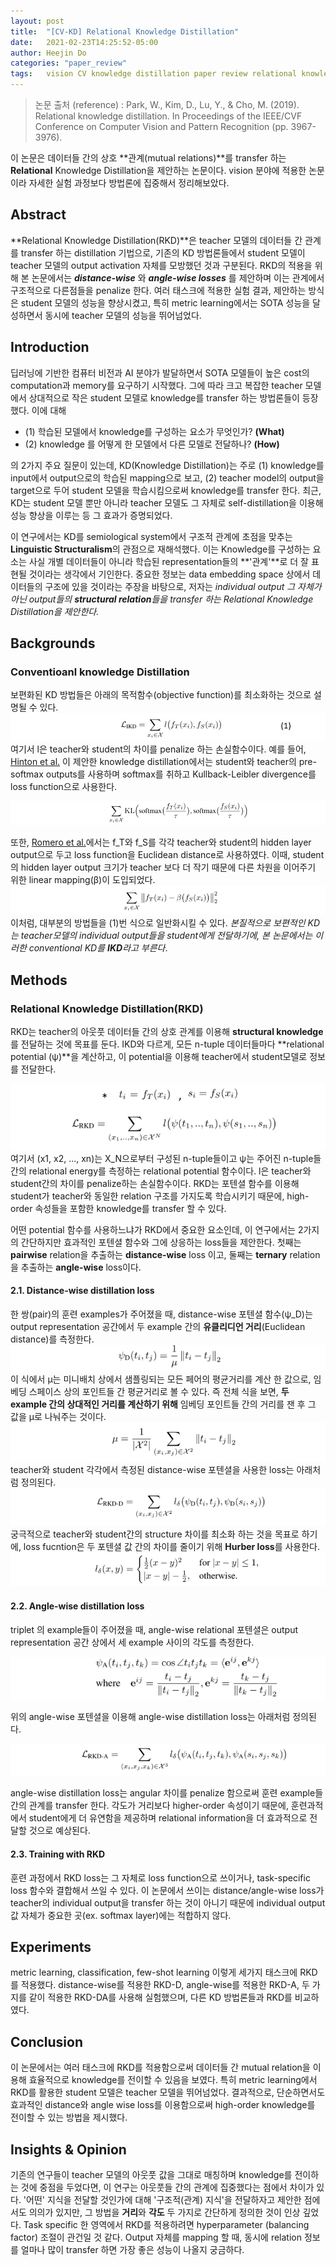 ```yaml
---
layout: post
title:  "[CV-KD] Relational Knowledge Distillation"
date:   2021-02-23T14:25:52-05:00
author: Heejin Do
categories: "paper_review"
tags:	vision CV knowledge distillation paper review relational knowledge-distillation RKD
---
```


> 논문 출처 (reference)
: Park, W., Kim, D., Lu, Y., & Cho, M. (2019). Relational knowledge distillation. In Proceedings of the IEEE/CVF Conference on Computer Vision and Pattern Recognition (pp. 3967-3976).

이 논문은 데이터들 간의 상호 **관계(mutual relations)**를 transfer 하는 **Relational** Knowledge Distillation을 제안하는 논문이다.
vision 분야에 적용한 논문이라 자세한 실험 과정보다 방법론에 집중해서 정리해보았다.

## Abstract
**Relational Knowledge Distillation(RKD)**은 teacher 모델의 데이터들 간 관계를 transfer 하는 distillation 기법으로, 기존의 KD 방법론들에서 student 모델이 teacher 모델의 output activation 자체를 모방했던 것과 구분된다. RKD의 적용을 위해 본 논문에서는 **<em>distance-wise</em>** 와 **<em>angle-wise losses</em>** 를 제안하며 이는 관계에서 구조적으로 다른점들을 penalize 한다. 여러 태스크에 적용한 실험 결과, 제안하는 방식은 student 모델의 성능을 향상시켰고, 특히 metric learning에서는 SOTA 성능을 달성하면서 동시에 teacher 모델의 성능을 뛰어넘었다. 

## Introduction

딥러닝에 기반한 컴퓨터 비전과 AI 분야가 발달하면서 SOTA 모델들이 높은 cost의 computation과 memory를 요구하기 시작했다. 그에 따라 크고 복잡한 teacher 모델에서 상대적으로 작은 student 모델로 knowledge를 transfer 하는 방법론들이 등장했다. 이에 대해
- (1) 학습된 모델에서 knowledge를 구성하는 요소가 무엇인가? **(What)**
- (2) knowledge 를 어떻게 한 모델에서 다른 모델로 전달하나? **(How)**

의 2가지 주요 질문이 있는데, KD(Knowledge Distillation)는 주로 (1) knowledge를 input에서 output으로의 학습된 mapping으로 보고, (2) teacher model의 output을 target으로 두어 student 모델을 학습시킴으로써 knowledge를 transfer 한다. 최근, KD는 student 모델 뿐만 아니라 teacher 모델도 그 자체로 self-distillation을 이용해 성능 향상을 이루는 등 그 효과가 증명되었다.

이 연구에서는 KD를 semiological system에서 구조적 관계에 초점을 맞추는 **Linguistic Structuralism**의 관점으로 재해석했다. 이는 Knowledge를 구성하는 요소는 사실 개별 데이터들이 아니라 학습된 representation들의 **'관계'**로 더 잘 표현될 것이라는 생각에서 기인한다. 중요한 정보는 data embedding space 상에서 데이터들의 구조에 있을 것이라는 주장을 바탕으로, 저자는 <em>individual output 그 자체가 아닌 output들의 **structural relation**들을 transfer 하는 Relational Knowledge Distillation을 제안한다.</em>


## Backgrounds

### Conventioanl knowledge Distillation
보편화된 KD 방법들은 아래의 목적함수(objective function)를 최소화하는 것으로 설명될 수 있다.
<img src="/assets/images/kd_1.PNG" title="generalization of conventional kd">
여기서 l은 teacher와 student의 차이를 penalize 하는 손실함수이다.
예를 들어, [Hinton et al.](https://arxiv.org/abs/1503.02531) 이 제안한 knowledge distillation에서는 student와 teacher의 pre-softmax outputs를 사용하며 softmax를 취하고 Kullback-Leibler divergence를 loss function으로 사용한다.

<img src="/assets/images/kd_2.PNG" title="Hinton et al's KD">

또한, [Romero et al.]()에서는 f_T와 f_S를 각각 teacher와 student의 hidden layer output으로 두고 loss function을 Euclidean distance로 사용하였다. 이때, student의 hidden layer output 크기가 teacher 보다 더 작기 때문에 다른 차원을 이어주기 위한 linear mapping(β)이 도입되었다.
<img src="/assets/images/kd_3.PNG" title="Romero et al's KD">
이처럼, 대부분의 방법들을 (1)번 식으로 일반화시킬 수 있다. <em>본질적으로 보편적인 KD는 teacher모델의 individual output들을 student에게 전달하기에, 본 논문에서는 이러한 conventional KD를 **IKD**라고 부른다</em>.


## Methods

### Relational Knowledge Distillation(RKD)
RKD는 teacher의 아웃풋 데이터들 간의 상호 관계를 이용해 **structural knowledge**를 전달하는 것에 목표를 둔다. IKD와 다르게, 모든 n-tuple 데이터들마다 **relational potential (ψ)**을 계산하고, 이 potential을 이용해 teacher에서 student모델로 정보를 전달한다.

<img src="/assets/images/kd_4.PNG" title="RKD">
여기서 (x1, x2, ..., xn)는 X_N으로부터 구성된 n-tuple들이고 ψ는 주어진 n-tuple들 간의 relational energy를 측정하는 relational potential 함수이다. l은 teacher와 student간의 차이를 penalize하는 손실함수이다. RKD는 포텐셜 함수를 이용해 student가 teacher와 동일한 relation 구조를 가지도록 학습시키기 때문에, high-order 속성들을 포함한 knowledge를 transfer 할 수 있다.

어떤 potential 함수를 사용하느냐가 RKD에서 중요한 요소인데, 이 연구에서는 2가지의 간단하지만 효과적인 포텐셜 함수와 그에 상응하는 loss들을 제안한다. 첫째는 **pairwise** relation을 추출하는 **distance-wise** loss 이고, 둘째는 **ternary** relation을 추출하는 **angle-wise** loss이다.

#### 2.1. Distance-wise distillation loss
한 쌍(pair)의 훈련 examples가 주어졌을 때, distance-wise 포텐셜 함수(ψ_D)는 output representation 공간에서 두 example 간의 **유클리디언 거리**(Euclidean distance)를 측정한다. 
<img src="/assets/images/kd_5.PNG" title="distance-wise RKD : ψ_D">
이 식에서 µ는 미니배치 상에서 샘플링되는 모든 페어의 평균거리를 계산 한 값으로, 임베딩 스페이스 상의 포인트들 간 평균거리로 볼 수 있다. 즉 전체 식을 보면, **두 example 간의 상대적인 거리를 계산하기 위해** 임베딩 포인트들 간의 거리를 잰 후 그 값을 µ로 나눠주는 것이다.
<img src="/assets/images/kd_6.PNG" title="distance-wise RKD : µ">
teacher와 student 각각에서 측정된 distance-wise 포텐셜을 사용한 loss는 아래처럼 정의된다.
<img src="/assets/images/kd_7.PNG" title="distance-wise RKD">
궁극적으로 teacher와 student간의 structure 차이를 최소화 하는 것을 목표로 하기에, loss fucntion은 두 포텐셜 값 간의 차이를 줄이기 위해 **Hurber loss**를 사용한다.
<img src="/assets/images/kd_8.PNG" title="distance-wise RKD">

#### 2.2. Angle-wise distillation loss
triplet 의 example들이 주어졌을 때, angle-wise relational 포텐셜은 output representation 공간 상에서 세 example 사이의 각도를 측정한다.

<img src="/assets/images/kd_9.PNG" title="angle-wise RKD">

위의 angle-wise 포텐셜을 이용해 angle-wise distillation loss는 아래처럼 정의된다.

<img src="/assets/images/kd_10.PNG" title="angle-wise RKD">

angle-wise distillation loss는 angular 차이를 penalize 함으로써 훈련 example들 간의 관계를 transfer 한다. 각도가 거리보다 higher-order 속성이기 때문에, 훈련과적에서 student에게 더 유연함을 제공하며 relational information을 더 효과적으로 전달할 것으로 예상된다. 

#### 2.3. Training with RKD
훈련 과정에서 RKD loss는 그 자체로 loss function으로 쓰이거나, task-specific loss 함수와 결합해서 쓰일 수 있다. 이 논문에서 쓰이는 distance/angle-wise loss가 teacher의 individual output을 transfer 하는 것이 아니기 때문에 individual output 값 자체가 중요한 곳(ex. softmax layer)에는 적합하지 않다. 

## Experiments
metric learning, classification, few-shot learning 이렇게 세가지 태스크에 RKD를 적용했다. distance-wise를 적용한 RKD-D, angle-wise를 적용한 RKD-A, 두 가지를 같이 적용한 RKD-DA를 사용해 실험했으며, 다른 KD 방법론들과 RKD를 비교하였다.

## Conclusion
이 논문에서는 여러 태스크에 RKD를 적용함으로써 데이터들 간 mutual relation을 이용해 효율적으로 knowledge를 전이할 수 있음을 보였다. 특히 metric learning에서 RKD를 활용한 student 모델은 teacher 모델을 뛰어넘었다. 결과적으로, 단순하면서도 효과적인 distance와 angle wise loss를 이용함으로써 high-order knowledge를 전이할 수 있는 방법을 제시했다.

## Insights & Opinion
기존의 연구들이 teacher 모델의 아웃풋 값을 그대로 매칭하며 knowledge를 전이하는 것에 중점을 두었다면, 이 연구는 아웃풋들 간의 관계에 집중했다는 점에서 차이가 있다. '어떤' 지식을 전달할 것인가에 대해 '구조적(관계) 지식'을 전달하자고 제안한 점에서도 의의가 있지만, 그 방법을 **거리**와 **각도** 두 가지로 간단하게 정의한 것이 인상 깊었다. Task specific 한 영역에서 RKD를 적용하려면 hyperparameter (balancing factor) 조절이 관건일 것 같다. Output 자체를 mapping 할 때, 동시에 relation 정보를 얼마나 많이 transfer 하면 가장 좋은 성능이 나올지 궁금하다. 
